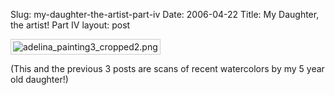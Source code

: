 Slug: my-daughter-the-artist-part-iv
Date: 2006-04-22
Title: My Daughter, the artist! Part IV
layout: post

<img alt="adelina_painting3_cropped2.png" class="at-xid-6a010534988cd3970b0120a5b3623f970c" id="image2317" src="http://steveivy.typepad.com/.a/6a010534988cd3970b0120a5b3623f970c-pi" style="padding: 3px; border: 1px solid #ccc;" />

(This and the previous 3 posts are scans of recent watercolors by my 5 year old daughter!)
